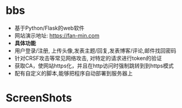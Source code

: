 # bbs
- 基于Python/Flask的web软件
- 网站演示地址: https://fan-min.com
- **具体功能**
 - 用户登录/注册, 上传头像,发表主题/回复,发表博客/评论,邮件找回密码
 - 针对CRSF攻击等常见网络攻击, 对特定的请求进行token的验证
 - 获取CA，使网站https化，并且在http访问时强制跳转到到https模式
 - 配有自定义的脚本,能够把程序自动部署到服务器上


# ScreenShots
